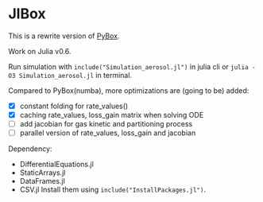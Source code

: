 # JlBox

This is a rewrite version of [PyBox].

Work on Julia v0.6.

Run simulation with `include("Simulation_aerosol.jl")` in julia cli or `julia -O3 Simulation_aerosol.jl` in terminal.

Compared to PyBox(numba), more optimizations are (going to be) added:
- [x] constant folding for rate_values()
- [x] caching rate_values, loss_gain matrix when solving ODE
- [ ] add jacobian for gas kinetic and partitioning process
- [ ] parallel version of rate_values, loss_gain and jacobian

Dependency:
- DifferentialEquations.jl
- StaticArrays.jl
- DataFrames.jl
- CSV.jl
Install them using `include("InstallPackages.jl")`.

[PyBox]: https://github.com/loftytopping/PyBox